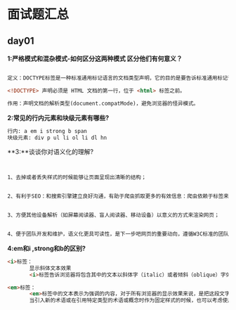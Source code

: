 # 面试题汇总

## day01

**1:<!DOCTYPE html>严格模式和混杂模式-如何区分这两种模式 区分他们有何意义？**

```html

定义：DOCTYPE标签是一种标准通用标记语言的文档类型声明，它的目的是要告诉标准通用标记语言解析器，它应该使用什么样的文档类型定义（DTD）来解析文档。支持html5标准的主流浏览器都认识这个声明。

<!DOCTYPE> 声明必须是 HTML 文档的第一行，位于 <html> 标签之前。 

作用：声明文档的解析类型(document.compatMode)，避免浏览器的怪异模式。
```

**2:常见的行内元素和块级元素有哪些?**

```html
行内: a em i strong b span
块级元素: div p ul li ol li dl hn
```

**3:**谈谈你对语义化的理解?

````html


1、去掉或者丢失样式的时候能够让页面呈现出清晰的结构；


2、有利于SEO：和搜索引擎建立良好沟通，有助于爬虫抓取更多的有效信息：爬虫依赖于标签来确定上下文和各个关键字的权重；


3、方便其他设备解析（如屏幕阅读器、盲人阅读器、移动设备）以意义的方式来渲染网页；


4、便于团队开发和维护，语义化更具可读性，是下一步吧网页的重要动向，遵循W3C标准的团队都遵循这个标准，可以减少差异化。

````

**4:em和i ,strong和b的区别?**

````html
<i>标签：
       显示斜体文本效果
       <i>标签告诉浏览器将包含其中的文本以斜体字（italic）或者倾斜（oblique）字体显示；

<em>标签：
       <em>标签中的文本表示为强调的内容，对于所有浏览器的显示效果来说，是把这段文字用斜体来显示；
       当引入新的术语或在引用特定类型的术语或概念时作为固定样式的时候，也可以考虑使用 <em> 标签。
````

